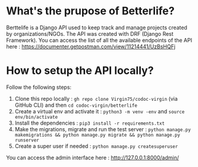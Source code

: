 # What's the prupose of Betterlife?
Berttelife is a Django API used to keep track and manage projects created by organizations/NGOs.
The API was created with DRF (Django Rest Framework).
You can access the list of all the available endpoints of the API here : https://documenter.getpostman.com/view/11214441/UzBsHQFj

# How to setup the API locally?
Follow the following steps:
1. Clone this repo locally : ```gh repo clone Virgin75/codoc-virgin``` (via GitHub CLI) and then ```cd codoc-virgin/betterlife```
2. Create a virtual env and activate it : ```python3 -m venv -env``` and ```source env/bin/activate```
3. Install the dependencies : ```pip3 install -r requirements.txt```
4. Make the migrations, migrate and run the test server : ```python manage.py makemigrations && python manage.py migrate && python manage.py runserver```
5. Create a super user if needed : ```python manage.py createsuperuser```

You can access the admin interface here : http://127.0.0.1:8000/admin/
